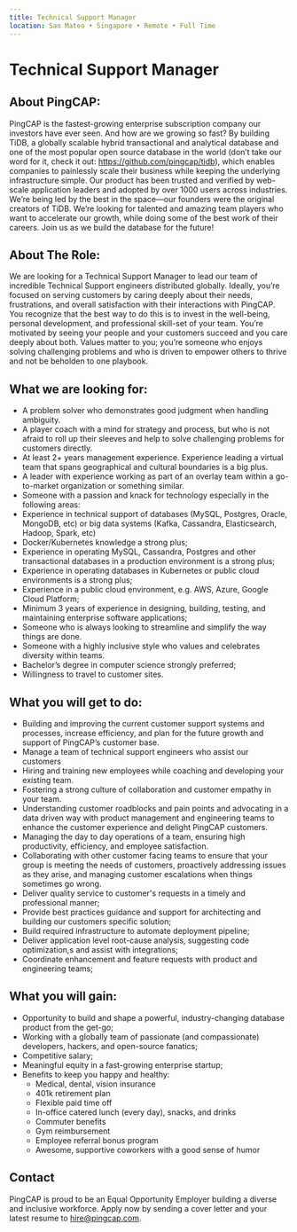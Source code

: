 ```yaml
---
title: Technical Support Manager
location: San Mateo • Singapore • Remote • Full Time
---
```


# Technical Support Manager

## About PingCAP:

PingCAP is the fastest-growing enterprise subscription company our investors have ever seen. And how are we growing so fast? By building TiDB, a globally scalable hybrid transactional and analytical database and one of the most popular open source database in the world (don’t take our word for it, check it out: https://github.com/pingcap/tidb), which enables companies to painlessly scale their business while keeping the underlying infrastructure simple. Our product has been trusted and verified by web-scale application leaders and adopted by over 1000 users across industries. We’re being led by the best in the space—our founders were the original creators of TiDB. We’re looking for talented and amazing team players who want to accelerate our growth, while doing some of the best work of their careers. Join us as we build the database for the future!

## About The Role:

We are looking for a Technical Support Manager to lead our team of incredible Technical Support engineers distributed globally. Ideally, you’re focused on serving customers by caring deeply about their needs, frustrations, and overall satisfaction with their interactions with PingCAP. You recognize that the best way to do this is to invest in the well-being, personal development, and professional skill-set of your team. You’re motivated by seeing your people and your customers succeed and you care deeply about both. Values matter to you; you’re someone who enjoys solving challenging problems and who is driven to empower others to thrive and not be beholden to one playbook.

## What we are looking for:

-  A problem solver who demonstrates good judgment when handling ambiguity.
-  A player coach with a mind for strategy and process, but who is not afraid to roll up their sleeves and help to solve challenging problems for customers directly.
-  At least 2+ years management experience. Experience leading a virtual team that spans geographical and cultural boundaries is a big plus.
-  A leader with experience working as part of an overlay team within a go-to-market organization or something similar.
-  Someone with a passion and knack for technology especially in the following areas:
-  Experience in technical support of databases (MySQL, Postgres, Oracle, MongoDB, etc) or big data systems (Kafka, Cassandra, Elasticsearch, Hadoop, Spark, etc)
-  Docker/Kubernetes knowledge a strong plus;
-  Experience in operating MySQL, Cassandra, Postgres and other transactional databases in a production environment is a strong plus;
-  Experience in operating databases in Kubernetes or public cloud environments is a strong plus;
-  Experience in a public cloud environment, e.g. AWS, Azure, Google Cloud Platform;
-  Minimum 3 years of experience in designing, building, testing, and maintaining enterprise software applications;
-  Someone who is always looking to streamline and simplify the way things are done.
-  Someone with a highly inclusive style who values and celebrates diversity within teams.
-  Bachelor’s degree in computer science strongly preferred;
-  Willingness to travel to customer sites.

## What you will get to do:

- Building and improving the current customer support systems and processes, increase efficiency, and plan for the future growth and support of PingCAP’s customer base.
- Manage a team of technical support engineers who assist our customers
- Hiring and training new employees while coaching and developing your existing team.
- Fostering a strong culture of collaboration and customer empathy in your team.
- Understanding customer roadblocks and pain points and advocating in a data driven way with product management and engineering teams to enhance the customer experience and delight PingCAP customers.
- Managing the day to day operations of a team, ensuring high productivity, efficiency, and employee satisfaction.
- Collaborating with other customer facing teams to ensure that your group is meeting the needs of customers, proactively addressing issues as they arise, and managing customer escalations when things sometimes go wrong.
- Deliver quality service to customer's requests in a timely and professional manner;
- Provide best practices guidance and support for architecting and building our customers specific solution;
- Build required infrastructure to automate deployment pipeline;
- Deliver application level root-cause analysis, suggesting code optimization,s and assist with integrations;
- Coordinate enhancement and feature requests with product and engineering teams;

## What you will gain:

- Opportunity to build and shape a powerful, industry-changing database product from the get-go;
- Working with a globally team of passionate (and compassionate) developers, hackers, and open-source fanatics;
- Competitive salary;
- Meaningful equity in a fast-growing enterprise startup;
- Benefits to keep you happy and healthy:
  - Medical, dental, vision insurance
  - 401k retirement plan
  - Flexible paid time off
  - In-office catered lunch (every day), snacks, and drinks
  - Commuter benefits
  - Gym reimbursement
  - Employee referral bonus program
  - Awesome, supportive coworkers with a good sense of humor

## Contact

PingCAP is proud to be an Equal Opportunity Employer building a diverse and inclusive workforce. Apply now by sending a cover letter and your latest resume to <hire@pingcap.com>.
